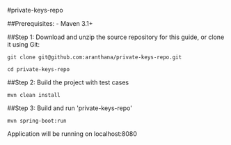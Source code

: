 #private-keys-repo

##Prerequisites: - Maven 3.1+ 

##Step 1: Download and unzip the source repository for this guide, or clone it using Git:

``` git clone git@github.com:aranthana/private-keys-repo.git ```

``` cd private-keys-repo ```

##Step 2: Build the project with test cases

```mvn clean install```

##Step 3: Build and run 'private-keys-repo'

```mvn spring-boot:run```

Application will be running on localhost:8080
